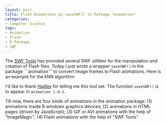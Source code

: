 ```yaml
---
layout: post
title: Flash Animations by saveSWF() in Package "animation"
categories:
- Computer Science
tags:
- Animation
- Flash
- R Package
- SWF
---
```


The [SWF Tools](http://www.swftools.org/) has provided several SWF utilities for the manipulation and creation of Flash files. Today I just wrote a wrapper `saveSWF()` in the package ```animation`'' to convert image frames to Flash animations. Here is an example for the kNN algorithm:



I'd like to thank [Hadley](http://had.co.nz/) for telling me this tool set. The function `saveSWF()` is to appear in `animation 1.0-1`.

Till now, there are four kinds of animations in the animation package: (1) animations inside R windows graphics devices; (2) animations in HTML pages (driven by JavaScript); (3) GIF or AVI animations with the help of "ImageMagic"; (4) Flash animations with the help of "SWF Tools".
